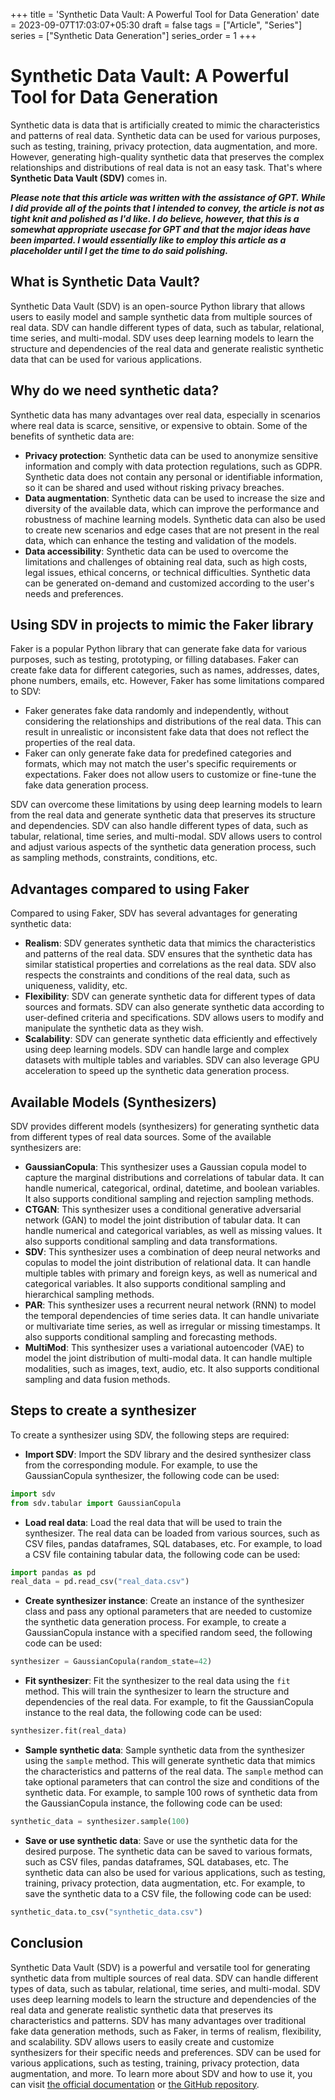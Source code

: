 +++
title = 'Synthetic Data Vault: A Powerful Tool for Data Generation'
date = 2023-09-07T17:03:07+05:30
draft = false
tags = ["Article", "Series"]
series = ["Synthetic Data Generation"]
series_order = 1
+++

# Synthetic Data Vault: A Powerful Tool for Data Generation

Synthetic data is data that is artificially created to mimic the characteristics and patterns of real data. Synthetic data can be used for various purposes, such as testing, training, privacy protection, data augmentation, and more. However, generating high-quality synthetic data that preserves the complex relationships and distributions of real data is not an easy task. That's where **Synthetic Data Vault (SDV)** comes in.

**_Please note that this article was written with the assistance of GPT. While I did provide all of the points that I intended to convey, the article is not as tight knit and polished as I'd like. I do believe, however, that this is a somewhat appropriate usecase for GPT and that the major ideas have been imparted. I would essentially like to employ this article as a placeholder until I get the time to do said polishing._**

## What is Synthetic Data Vault?

Synthetic Data Vault (SDV) is an open-source Python library that allows users to easily model and sample synthetic data from multiple sources of real data. SDV can handle different types of data, such as tabular, relational, time series, and multi-modal. SDV uses deep learning models to learn the structure and dependencies of the real data and generate realistic synthetic data that can be used for various applications.

## Why do we need synthetic data?

Synthetic data has many advantages over real data, especially in scenarios where real data is scarce, sensitive, or expensive to obtain. Some of the benefits of synthetic data are:

- **Privacy protection**: Synthetic data can be used to anonymize sensitive information and comply with data protection regulations, such as GDPR. Synthetic data does not contain any personal or identifiable information, so it can be shared and used without risking privacy breaches.
- **Data augmentation**: Synthetic data can be used to increase the size and diversity of the available data, which can improve the performance and robustness of machine learning models. Synthetic data can also be used to create new scenarios and edge cases that are not present in the real data, which can enhance the testing and validation of the models.
- **Data accessibility**: Synthetic data can be used to overcome the limitations and challenges of obtaining real data, such as high costs, legal issues, ethical concerns, or technical difficulties. Synthetic data can be generated on-demand and customized according to the user's needs and preferences.

## Using SDV in projects to mimic the Faker library

Faker is a popular Python library that can generate fake data for various purposes, such as testing, prototyping, or filling databases. Faker can create fake data for different categories, such as names, addresses, dates, phone numbers, emails, etc. However, Faker has some limitations compared to SDV:

- Faker generates fake data randomly and independently, without considering the relationships and distributions of the real data. This can result in unrealistic or inconsistent fake data that does not reflect the properties of the real data.
- Faker can only generate fake data for predefined categories and formats, which may not match the user's specific requirements or expectations. Faker does not allow users to customize or fine-tune the fake data generation process.

SDV can overcome these limitations by using deep learning models to learn from the real data and generate synthetic data that preserves its structure and dependencies. SDV can also handle different types of data, such as tabular, relational, time series, and multi-modal. SDV allows users to control and adjust various aspects of the synthetic data generation process, such as sampling methods, constraints, conditions, etc.

## Advantages compared to using Faker

Compared to using Faker, SDV has several advantages for generating synthetic data:

- **Realism**: SDV generates synthetic data that mimics the characteristics and patterns of the real data. SDV ensures that the synthetic data has similar statistical properties and correlations as the real data. SDV also respects the constraints and conditions of the real data, such as uniqueness, validity, etc.
- **Flexibility**: SDV can generate synthetic data for different types of data sources and formats. SDV can also generate synthetic data according to user-defined criteria and specifications. SDV allows users to modify and manipulate the synthetic data as they wish.
- **Scalability**: SDV can generate synthetic data efficiently and effectively using deep learning models. SDV can handle large and complex datasets with multiple tables and variables. SDV can also leverage GPU acceleration to speed up the synthetic data generation process.

## Available Models (Synthesizers)

SDV provides different models (synthesizers) for generating synthetic data from different types of real data sources. Some of the available synthesizers are:

- **GaussianCopula**: This synthesizer uses a Gaussian copula model to capture the marginal distributions and correlations of tabular data. It can handle numerical, categorical, ordinal, datetime, and boolean variables. It also supports conditional sampling and rejection sampling methods.
- **CTGAN**: This synthesizer uses a conditional generative adversarial network (GAN) to model the joint distribution of tabular data. It can handle numerical and categorical variables, as well as missing values. It also supports conditional sampling and data transformations.
- **SDV**: This synthesizer uses a combination of deep neural networks and copulas to model the joint distribution of relational data. It can handle multiple tables with primary and foreign keys, as well as numerical and categorical variables. It also supports conditional sampling and hierarchical sampling methods.
- **PAR**: This synthesizer uses a recurrent neural network (RNN) to model the temporal dependencies of time series data. It can handle univariate or multivariate time series, as well as irregular or missing timestamps. It also supports conditional sampling and forecasting methods.
- **MultiMod**: This synthesizer uses a variational autoencoder (VAE) to model the joint distribution of multi-modal data. It can handle multiple modalities, such as images, text, audio, etc. It also supports conditional sampling and data fusion methods.

## Steps to create a synthesizer

To create a synthesizer using SDV, the following steps are required:

- **Import SDV**: Import the SDV library and the desired synthesizer class from the corresponding module. For example, to use the GaussianCopula synthesizer, the following code can be used:

```python
import sdv
from sdv.tabular import GaussianCopula
```

- **Load real data**: Load the real data that will be used to train the synthesizer. The real data can be loaded from various sources, such as CSV files, pandas dataframes, SQL databases, etc. For example, to load a CSV file containing tabular data, the following code can be used:

```python
import pandas as pd
real_data = pd.read_csv("real_data.csv")
```

- **Create synthesizer instance**: Create an instance of the synthesizer class and pass any optional parameters that are needed to customize the synthetic data generation process. For example, to create a GaussianCopula instance with a specified random seed, the following code can be used:

```python
synthesizer = GaussianCopula(random_state=42)
```

- **Fit synthesizer**: Fit the synthesizer to the real data using the `fit` method. This will train the synthesizer to learn the structure and dependencies of the real data. For example, to fit the GaussianCopula instance to the real data, the following code can be used:

```python
synthesizer.fit(real_data)
```

- **Sample synthetic data**: Sample synthetic data from the synthesizer using the `sample` method. This will generate synthetic data that mimics the characteristics and patterns of the real data. The `sample` method can take optional parameters that can control the size and conditions of the synthetic data. For example, to sample 100 rows of synthetic data from the GaussianCopula instance, the following code can be used:

```python
synthetic_data = synthesizer.sample(100)
```

- **Save or use synthetic data**: Save or use the synthetic data for the desired purpose. The synthetic data can be saved to various formats, such as CSV files, pandas dataframes, SQL databases, etc. The synthetic data can also be used for various applications, such as testing, training, privacy protection, data augmentation, etc. For example, to save the synthetic data to a CSV file, the following code can be used:

```python
synthetic_data.to_csv("synthetic_data.csv")
```

## Conclusion

Synthetic Data Vault (SDV) is a powerful and versatile tool for generating synthetic data from multiple sources of real data. SDV can handle different types of data, such as tabular, relational, time series, and multi-modal. SDV uses deep learning models to learn the structure and dependencies of the real data and generate realistic synthetic data that preserves its characteristics and patterns. SDV has many advantages over traditional fake data generation methods, such as Faker, in terms of realism, flexibility, and scalability. SDV allows users to easily create and customize synthesizers for their specific needs and preferences. SDV can be used for various applications, such as testing, training, privacy protection, data augmentation, and more. To learn more about SDV and how to use it, you can visit [the official documentation](https://sdv.dev/)  or [the GitHub repository](https://github.com/sdv-dev/SDV).
